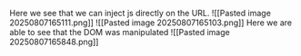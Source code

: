 Here we see that we can inject js directly on the URL. 
![[Pasted image 20250807165111.png]]
![[Pasted image 20250807165103.png]]
Here we are able to see that the DOM was manipulated
![[Pasted image 20250807165848.png]]